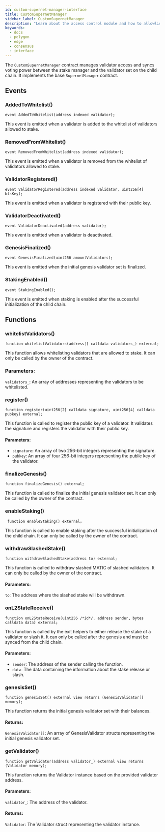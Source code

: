 ```yaml
---
id: custom-supernet-manager-interface
title: CustomSupernetManager
sidebar_label: CustomSupernetManager
description: "Learn about the access control module and how to allowlist validators."
keywords:
  - docs
  - polygon
  - edge
  - consensus
  - interface
---
```


The `CustomSupernetManager` contract manages validator access and syncs voting power between the stake manager and the validator set on the child chain. It implements the base `SupernetManager` contract.

## Events

### AddedToWhitelist()

```solidity
event AddedToWhitelist(address indexed validator);
```

This event is emitted when a validator is added to the whitelist of validators allowed to stake.

### RemovedFromWhitelist()

```solidity
event RemovedFromWhitelist(address indexed validator);
```

This event is emitted when a validator is removed from the whitelist of validators allowed to stake.

### ValidatorRegistered()

```solidity
event ValidatorRegistered(address indexed validator, uint256[4] blsKey);
```

This event is emitted when a validator is registered with their public key.

### ValidatorDeactivated()

```solidity
event ValidatorDeactivated(address validator);
```

This event is emitted when a validator is deactivated.

### GenesisFinalized()

```solidity
event GenesisFinalized(uint256 amountValidators);
```

This event is emitted when the initial genesis validator set is finalized.

### StakingEnabled()

```solidity
event StakingEnabled();
```

This event is emitted when staking is enabled after the successful initialization of the child chain.

## Functions

### whitelistValidators()

```solidity
function whitelistValidators(address[] calldata validators_) external;
```

This function allows whitelisting validators that are allowed to stake. It can only be called by the owner of the contract.

### Parameters:

`validators_`: An array of addresses representing the validators to be whitelisted.

### register()

```solidity
function register(uint256[2] calldata signature, uint256[4] calldata pubkey) external;
```

This function is called to register the public key of a validator. It validates the signature and registers the validator with their public key.

#### Parameters:

- `signature`: An array of two 256-bit integers representing the signature.
- `pubkey`: An array of four 256-bit integers representing the public key of the validator.

### finalizeGenesis()

```solidity
function finalizeGenesis() external;
```

This function is called to finalize the initial genesis validator set. It can only be called by the owner of the contract.

### enableStaking()

```solidity
 function enableStaking() external;
```

This function is called to enable staking after the successful initialization of the child chain. It can only be called by the owner of the contract.

### withdrawSlashedStake()

```solidity
function withdrawSlashedStake(address to) external;
```

This function is called to withdraw slashed MATIC of slashed validators. It can only be called by the owner of the contract.

#### Parameters:

`to`: The address where the slashed stake will be withdrawn.

### onL2StateReceive()

```solidity
function onL2StateReceive(uint256 /*id*/, address sender, bytes calldata data) external;
```

This function is called by the exit helpers to either release the stake of a validator or slash it. It can only be called after the genesis and must be synced from the child chain.

#### Parameters:

- `sender`: The address of the sender calling the function.
- `data`: The data containing the information about the stake release or slash.

### genesisSet()

```solidity
function genesisSet() external view returns (GenesisValidator[] memory);
```

This function returns the initial genesis validator set with their balances.

#### Returns:

`GenesisValidator[]`: An array of GenesisValidator structs representing the initial genesis validator set.

### getValidator()

```solidity
function getValidator(address validator_) external view returns (Validator memory);
```

This function returns the Validator instance based on the provided validator address.

#### Parameters:

`validator_`: The address of the validator.

#### Returns:

`Validator`: The Validator struct representing the validator instance.
